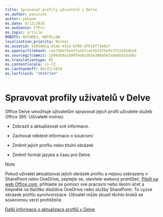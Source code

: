 ```yaml
---
title: Spravovat profily uživatelů v Delve
ms.author: ponincev
author: pebaum
ms.date: 9/12/2018
ms.audience: ITPro
ms.topic: article
ROBOTS: NOINDEX, NOFOLLOW
localization_priority: Normal
ms.assetid: e595481a-91de-431d-bf86-d7610ff3b6a7
ms.openlocfilehash: cae756bf9a9ffa247cafd5fd76e913f3185bdb28
ms.sourcegitcommit: 1d98db8acb9959aba3b5e308a567ade6b62da56c
ms.translationtype: MT
ms.contentlocale: cs-CZ
ms.lasthandoff: 08/22/2019
ms.locfileid: "36497184"
---
```

# <a name="manage-user-profiles-in-delve"></a>Spravovat profily uživatelů v Delve

Office Delve umožňuje uživatelům spravovat jejich profil uživatele služeb Office 365. Uživatelé mohou:
  
- Zobrazit a aktualizovat své informace.
    
- Zachovat některé informace o soukromí
    
- Změnit jejich profilu nebo titulní obrázek
    
- Změnit formát jazyka a času pro Delve
    
> [!NOTE]
> Pokud uživatel aktualizovat jejich obrázek profilu a nejsou zobrazeny v SharePoint nebo OneDrive, zeptejte se, otevřete webový prohlížeč, [Přejít na web Office.com](https://www.office.com), přihlaste se pomocí své pracovní nebo školní účet a klepněte na tlačítko dlaždice OneDrive nebo služby SharePoint. To vyzve obrázek profilu synchronizace. Uživatel může zkusit těchto kroků se soukromou verzi prohlížeče. 
  
[Další informace o aktualizace profilů v Delve](https://go.microsoft.com/fwlink/?linkid=735070)
  

